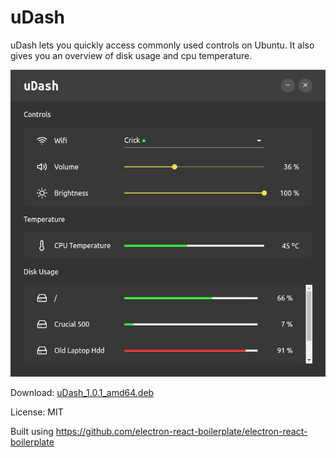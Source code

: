 # uDash

uDash lets you quickly access commonly used controls on Ubuntu. It also gives you an overview of disk usage and cpu
temperature.

![uDash screenshot](screenshot.png?raw=true 'uDash Screenshot')

Download: [uDash_1.0.1_amd64.deb](releases/uDash_1.0.1_amd64.deb)

License: MIT

Built using https://github.com/electron-react-boilerplate/electron-react-boilerplate
